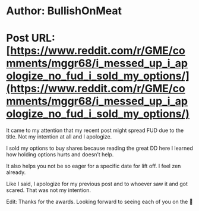 # Author: BullishOnMeat
# Post URL: [https://www.reddit.com/r/GME/comments/mggr68/i_messed_up_i_apologize_no_fud_i_sold_my_options/](https://www.reddit.com/r/GME/comments/mggr68/i_messed_up_i_apologize_no_fud_i_sold_my_options/)


It came to my attention that my recent post might spread FUD due to the title. Not my intention at all and I apologize.

I sold my options to buy shares because reading the great DD here I learned how holding options hurts and doesn’t help. 

It also helps you not be so eager for a specific date for lift off. I feel zen already. 

Like I said, I apologize for my previous post and to whoever saw it and got scared. That was not my intention.

Edit: Thanks for the awards. Looking forward to seeing each of you on the 🌙